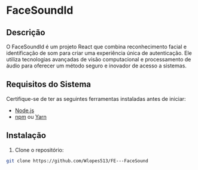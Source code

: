 # FaceSoundId

## Descrição

O FaceSoundId é um projeto React que combina reconhecimento facial e identificação de som para criar uma experiência única de autenticação. Ele utiliza tecnologias avançadas de visão computacional e processamento de áudio para oferecer um método seguro e inovador de acesso a sistemas.

## Requisitos do Sistema

Certifique-se de ter as seguintes ferramentas instaladas antes de iniciar:

- [Node.js](https://nodejs.org/)
- [npm](https://www.npmjs.com/) ou [Yarn](https://yarnpkg.com/)

## Instalação

1. Clone o repositório:

```bash
git clone https://github.com/Wlopes513/FE---FaceSound